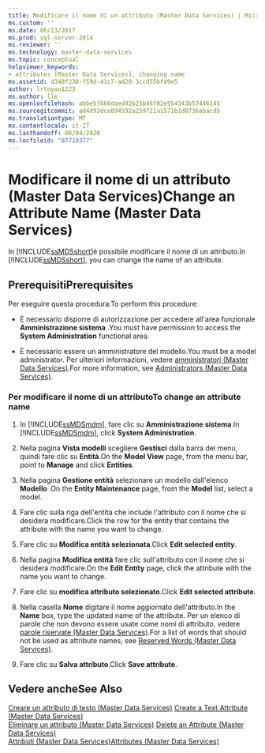 ```yaml
---
title: Modificare il nome di un attributo (Master Data Services) | Microsoft Docs
ms.custom: ''
ms.date: 06/13/2017
ms.prod: sql-server-2014
ms.reviewer: ''
ms.technology: master-data-services
ms.topic: conceptual
helpviewer_keywords:
- attributes [Master Data Services], changing name
ms.assetid: d348f238-f59d-41c7-ad20-3ccd55bfd9e5
author: lrtoyou1223
ms.author: lle
ms.openlocfilehash: abbe5f666daed42b25b46f02e954343b57446145
ms.sourcegitcommit: ad4d92dce894592a259721a1571b1d8736abacdb
ms.translationtype: MT
ms.contentlocale: it-IT
ms.lasthandoff: 08/04/2020
ms.locfileid: "87718377"
---
```

# <a name="change-an-attribute-name-master-data-services"></a><span data-ttu-id="bdd29-102">Modificare il nome di un attributo (Master Data Services)</span><span class="sxs-lookup"><span data-stu-id="bdd29-102">Change an Attribute Name (Master Data Services)</span></span>
  <span data-ttu-id="bdd29-103">In [!INCLUDE[ssMDSshort](../includes/ssmdsshort-md.md)]è possibile modificare il nome di un attributo.</span><span class="sxs-lookup"><span data-stu-id="bdd29-103">In [!INCLUDE[ssMDSshort](../includes/ssmdsshort-md.md)], you can change the name of an attribute.</span></span>  
  
## <a name="prerequisites"></a><span data-ttu-id="bdd29-104">Prerequisiti</span><span class="sxs-lookup"><span data-stu-id="bdd29-104">Prerequisites</span></span>  
 <span data-ttu-id="bdd29-105">Per eseguire questa procedura:</span><span class="sxs-lookup"><span data-stu-id="bdd29-105">To perform this procedure:</span></span>  
  
-   <span data-ttu-id="bdd29-106">È necessario disporre di autorizzazione per accedere all'area funzionale **Amministrazione sistema** .</span><span class="sxs-lookup"><span data-stu-id="bdd29-106">You must have permission to access the **System Administration** functional area.</span></span>  
  
-   <span data-ttu-id="bdd29-107">È necessario essere un amministratore del modello.</span><span class="sxs-lookup"><span data-stu-id="bdd29-107">You must be a model administrator.</span></span> <span data-ttu-id="bdd29-108">Per ulteriori informazioni, vedere [amministratori &#40;Master Data Services&#41;](administrators-master-data-services.md).</span><span class="sxs-lookup"><span data-stu-id="bdd29-108">For more information, see [Administrators &#40;Master Data Services&#41;](administrators-master-data-services.md).</span></span>  
  
### <a name="to-change-an-attribute-name"></a><span data-ttu-id="bdd29-109">Per modificare il nome di un attributo</span><span class="sxs-lookup"><span data-stu-id="bdd29-109">To change an attribute name</span></span>  
  
1.  <span data-ttu-id="bdd29-110">In [!INCLUDE[ssMDSmdm](../includes/ssmdsmdm-md.md)], fare clic su **Amministrazione sistema**.</span><span class="sxs-lookup"><span data-stu-id="bdd29-110">In [!INCLUDE[ssMDSmdm](../includes/ssmdsmdm-md.md)], click **System Administration**.</span></span>  
  
2.  <span data-ttu-id="bdd29-111">Nella pagina **Vista modelli** scegliere **Gestisci** dalla barra dei menu, quindi fare clic su **Entità**.</span><span class="sxs-lookup"><span data-stu-id="bdd29-111">On the **Model View** page, from the menu bar, point to **Manage** and click **Entities**.</span></span>  
  
3.  <span data-ttu-id="bdd29-112">Nella pagina **Gestione entità** selezionare un modello dall'elenco **Modello** .</span><span class="sxs-lookup"><span data-stu-id="bdd29-112">On the **Entity Maintenance** page, from the **Model** list, select a model.</span></span>  
  
4.  <span data-ttu-id="bdd29-113">Fare clic sulla riga dell'entità che include l'attributo con il nome che si desidera modificare.</span><span class="sxs-lookup"><span data-stu-id="bdd29-113">Click the row for the entity that contains the attribute with the name you want to change.</span></span>  
  
5.  <span data-ttu-id="bdd29-114">Fare clic su **Modifica entità selezionata**.</span><span class="sxs-lookup"><span data-stu-id="bdd29-114">Click **Edit selected entity**.</span></span>  
  
6.  <span data-ttu-id="bdd29-115">Nella pagina **Modifica entità** fare clic sull'attributo con il nome che si desidera modificare.</span><span class="sxs-lookup"><span data-stu-id="bdd29-115">On the **Edit Entity** page, click the attribute with the name you want to change.</span></span>  
  
7.  <span data-ttu-id="bdd29-116">Fare clic su **modifica attributo selezionato**.</span><span class="sxs-lookup"><span data-stu-id="bdd29-116">Click **Edit selected attribute**.</span></span>  
  
8.  <span data-ttu-id="bdd29-117">Nella casella **Nome** digitare il nome aggiornato dell'attributo.</span><span class="sxs-lookup"><span data-stu-id="bdd29-117">In the **Name** box, type the updated name of the attribute.</span></span> <span data-ttu-id="bdd29-118">Per un elenco di parole che non devono essere usate come nomi di attributo, vedere [parole riservate &#40;Master Data Services&#41;](reserved-words-master-data-services.md).</span><span class="sxs-lookup"><span data-stu-id="bdd29-118">For a list of words that should not be used as attribute names, see [Reserved Words &#40;Master Data Services&#41;](reserved-words-master-data-services.md).</span></span>  
  
9. <span data-ttu-id="bdd29-119">Fare clic su **Salva attributo**.</span><span class="sxs-lookup"><span data-stu-id="bdd29-119">Click **Save attribute**.</span></span>  
  
## <a name="see-also"></a><span data-ttu-id="bdd29-120">Vedere anche</span><span class="sxs-lookup"><span data-stu-id="bdd29-120">See Also</span></span>  
 <span data-ttu-id="bdd29-121">[Creare un attributo di testo &#40;Master Data Services&#41;](create-a-text-attribute-master-data-services.md) </span><span class="sxs-lookup"><span data-stu-id="bdd29-121">[Create a Text Attribute &#40;Master Data Services&#41;](create-a-text-attribute-master-data-services.md) </span></span>  
 <span data-ttu-id="bdd29-122">[Eliminare un attributo &#40;Master Data Services&#41;](delete-an-attribute-master-data-services.md) </span><span class="sxs-lookup"><span data-stu-id="bdd29-122">[Delete an Attribute &#40;Master Data Services&#41;](delete-an-attribute-master-data-services.md) </span></span>  
 [<span data-ttu-id="bdd29-123">Attributi &#40;Master Data Services&#41;</span><span class="sxs-lookup"><span data-stu-id="bdd29-123">Attributes &#40;Master Data Services&#41;</span></span>](attributes-master-data-services.md)  
  
  
